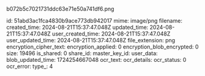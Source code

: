 b072b5c7021731ddc63e71e50a741df6.png

id: 51abd3ac1fca4830b9ace773db942017
mime: image/png
filename: 
created_time: 2024-08-21T15:37:47.048Z
updated_time: 2024-08-21T15:37:47.048Z
user_created_time: 2024-08-21T15:37:47.048Z
user_updated_time: 2024-08-21T15:37:47.048Z
file_extension: png
encryption_cipher_text: 
encryption_applied: 0
encryption_blob_encrypted: 0
size: 19496
is_shared: 0
share_id: 
master_key_id: 
user_data: 
blob_updated_time: 1724254667048
ocr_text: 
ocr_details: 
ocr_status: 0
ocr_error: 
type_: 4